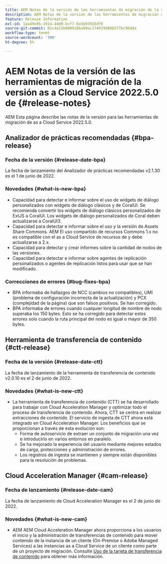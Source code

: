 ```yaml
---
title: AEM Notas de la versión de las herramientas de migración de la versión as a Cloud Service 2022.5.0 de
description: AEM Notas de la versión de las herramientas de migración de la versión as a Cloud Service 2022.5.0 de
feature: Release Information
exl-id: 1aa49e85-1914-44d9-bcf7-0a1b03926df0
source-git-commit: 01c4a21b980918ba99ac174419d80b577bc96dda
workflow-type: tm+mt
source-wordcount: '399'
ht-degree: 5%

---
```


# AEM Notas de la versión de las herramientas de migración de la versión as a Cloud Service 2022.5.0 de {#release-notes}

AEM Esta página describe las notas de la versión para las herramientas de migración de as a Cloud Service 2022.5.0.

## Analizador de prácticas recomendadas {#bpa-release}

### Fecha de la versión {#release-date-bpa}

La fecha de lanzamiento del Analizador de prácticas recomendadas v2.1.30 es el 1 de junio de 2022.

### Novedades {#what-is-new-bpa}

* Capacidad para detectar e informar sobre el uso de widgets de diálogo personalizados con widgets de diálogo clásicos y de CoralUI. Se recomienda convertir los widgets de diálogo clásicos personalizados de ExtJS a CoralUI. Los widgets de diálogo personalizados de Coral deben actualizarse a CoralUI3.
* Capacidad para detectar e informar sobre el uso y la versión de Assets Share Commons. AEM El uso compartido de recursos Commons 1.x no es compatible con el as a Cloud Service de recursos de y debe actualizarse a 2.x.
* Capacidad para detectar y crear informes sobre la cantidad de nodos de las versiones.
* Capacidad para detectar e informar sobre agentes de replicación personalizados o agentes de replicación listos para usar que se han modificado.

### Correcciones de errores {#bug-fixes-bpa}

* BPA informaba de hallazgos de NCC (cambios no compatibles), UMI (problema de configuración incorrecta de la actualización) y PCX (complejidad de la página) que son falsos positivos. Se han corregido.
* BPA informaba de errores cuando cualquier longitud de nombre de nodo superaba los 150 bytes. Esto se ha corregido para detectar estos errores solo cuando la ruta principal del nodo es igual o mayor de 350 bytes.

## Herramienta de transferencia de contenido {#ctt-release}

### Fecha de la versión {#release-date-ctt}

La fecha de lanzamiento de la herramienta de transferencia de contenido v2.0.10 es el 2 de junio de 2022.

### Novedades {#what-is-new-ctt}

* La herramienta de transferencia de contenido (CTT) se ha desarrollado para trabajar con Cloud Acceleration Manager y optimizar todo el proceso de transferencia de contenido. Ahora, CTT se centra en realizar extracciones de contenido. El servicio de ingesta de CTT ahora está integrado en Cloud Acceleration Manager. Los beneficios que se proporcionan a través de esta evolución son:
   * Forma de autoservicio de extraer un conjunto de migración una vez e introducirlo en varios entornos en paralelo.
   * Se ha mejorado la experiencia del usuario mediante mejores estados de carga, protecciones y administración de errores.
   * Los registros de ingesta se mantienen y siempre están disponibles para la resolución de problemas.

## Cloud Acceleration Manager {#cam-release}

### Fecha de lanzamiento {#release-date-cam}

La fecha de lanzamiento de Cloud Acceleration Manager es el 2 de junio de 2022.

### Novedades {#what-is-new-cam}

* AEM AEM Cloud Acceleration Manager ahora proporciona a los usuarios el inicio y la administración de transferencias de contenido para mover contenido de la instancia de un cliente (On-Premise o Adobe Managed Services) a las instancias as a Cloud Service de un cliente como parte de un proyecto de migración. Consulte [Uso de la tarjeta de transferencia de contenido](https://experienceleague.adobe.com/docs/experience-manager-cloud-service/content/migration-journey/cloud-acceleration-manager/using-cam/cam-implementation-phase.html#content-transfer) para obtener más información.
